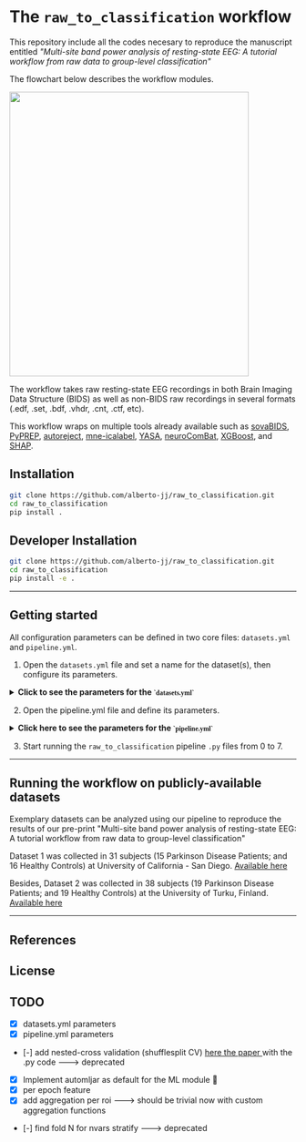 # The ``raw_to_classification`` workflow

This repository include all the codes necesary to reproduce the manuscript entitled *"Multi-site band power analysis of resting-state EEG: A tutorial workflow from raw data to group-level classification"*

The flowchart below describes the workflow modules.

<img src="https://user-images.githubusercontent.com/71186117/225244708-b0227c35-eef3-42c1-b649-b619e1b41851.png" width="420" height="500">

The workflow takes raw resting-state EEG recordings in both Brain Imaging Data Structure (BIDS) as well as non-BIDS raw recordings in several formats (.edf, .set, .bdf, .vhdr, .cnt, .ctf, etc).

This workflow wraps on multiple tools already available such as [sovaBIDS](https://github.com/yjmantilla/sovabids), [PyPREP](https://github.com/sappelhoff/pyprep), [autoreject](https://github.com/autoreject/autoreject), [mne-icalabel](https://github.com/mne-tools/mne-icalabel), [YASA](https://github.com/raphaelvallat/yasa), [neuroComBat](https://github.com/Jfortin1/ComBatHarmonization), [XGBoost](https://github.com/dmlc/xgboost), and [SHAP](https://github.com/slundberg/shap).


## Installation

```bash
git clone https://github.com/alberto-jj/raw_to_classification.git
cd raw_to_classification
pip install .
```

## Developer Installation

```bash
git clone https://github.com/alberto-jj/raw_to_classification.git
cd raw_to_classification
pip install -e .
```
---

## Getting started
All configuration parameters can be defined in two core files: `datasets.yml` and `pipeline.yml`.

1. Open the `datasets.yml` file and set a name for the dataset(s), then configure its parameters.

<details>
    <summary><b> Click to see the parameters for the <code style="font-family: consolas;">`datasets.yml`</code></b> </summary>
    <p>


| Parameter | Input type | Description |
| --- | --- | --- |
| **`url`** | `str`, optional | URL address of the dataset. |
| **`dataset_label`** | `str`	, required | Identifier label for the dataset. |
| **`participants_file`** | `str`, required | Path to the participants metadata file. If data is in BIDS format, fill-in the path to the "participants.tsv" file. |
| **`reader`** | optional |  Fill below the desired <ins>reader function</ins> and its <ins>arguments</ins>. ***Only useful if metadata is NOT in BIDS format*** |
| *`function`* | `str`, optional  | Reader function to be used to read the participants metadata (e.g. pd.read_excel, pd.read_csv).
| *`args`* | `str`, optional  | Fill below the arguments for the reader function (e.g. delimiter: "\\t", or "{}" if no used arguments).
| **`df_transform`** | `str`, optional |  Write any function to organize metadata file (e.g. "df=df.dropna(subset =['id'])"). ***Only useful if metadata is NOT in BIDS format*** |
| **`cleaned_participants`** | `str`	, optional  | Path to the resulting participants.tsv after using `reader` or `df_transform` functions.
| **`raw_layout`** | required  | Fill below the arguments for the raw layout.
| *`extension`* | `str`	, required  | Extension of the raw files (e.g. ".edf", ".set").
| *`suffix`* | `str`	, required  | Suffix for BIDS format (e.g. "eeg").
| *`return_type`* | `str`	, required  | Return a list with the desired output (e.g. "filename").
| *`task`* | `str`	, required  | Task label according to BIDS specification (e.g. "rest", "eyesClosed").
| **`example_file`** | `str`	, required  | Path to an exemplary file wether in BIDS or Non-BIDS format.
| **`ch_names`** | `list`	, required  | List of Channel names in standard format (i.e. Fp1, Oz).
| **`PowerLineFrequency`** | `int`	, required  | Power line noise in Hz.
| **`bids_root`** | `str`	, required  | Path to the BIDS root folder.
| **`sovabids`** | optional  | Use the `paths` and `rules` parameters to convert into BIDS.
| *`paths`* | | Use the `source_path` and `bids_path` parameters as detailed below.
| `source_path` |`str`	  | Path of the folder with the source files.
| `bids_path` | `str`	 | Path of the folder with the BIDS converted data.
| *`rules`* | | Use the `source_path` and `bids_path` parameters as detailed below.
| `dataset_description` | `str`	 | Description of the current dataset.
| `Name` |  `str`	 | Dataset name.
| `Authors` | `str`	  | Names of the authors of the dataset.
| `sidecar` | | Define below the configurations of the sidecar file.
| `PowerLineFrequency` | `int`	  | Power line noise, noted for visualization and inspection.
| `EEGReference` |  `str`	 | Reference channel.
| *`channels`* | | Define below the channels.tsv file. 
| `type` |   | This property allow us to overwrite channel types inferred by MNE 'HEOG', 'VEOG'. Here the syntax is "<channel name> : <channel type according to bids notation>" (e.g. HEOG : HEOG).
| `VEOG` |  `str`	 | Vertical EOG channel.
| `HEOG` |  `str`	 | Horizontal EOG channel.
| *`non-bids`* |   | Additional configuration not belonging specifically to any of the previous objects
| `eeg_extension` |  |  Sets which extension to read the EEG files.
| `path_analysis` |  | Some BIDS properties can be inferred from the path of the source files.
| `pattern` |  | Regex pattern of the original EEG filenames (e.g. data/%a%_%b%.set if the names follows the "subject" + "task" + ".set" pattern, as in 01_rest.set. See [`sovabids`](https://sovabids.readthedocs.io/en/latest/rules_schema.html) documentation for more details. 
| `operation` |  |  Make an operation between fields extracted by pattern matching to produce a single BIDS field (e.g. Given "Healthy_01_EyesOpen.set", one can produce "Healthy01" in the "subject" BIDS field by using the operation *entities.subject : "[a] + [b]"* See [ `sovabids` ](https://sovabids.readthedocs.io/en/latest/rules_schema.html#operation-experimental) documentation for more details. 
| `entities.subject` |  |  Pattern element in the original filename corresponding to the subject identifier (e.g. Given original filenames like "sub01_rest.set", "sub02_rest.set", "subXX_rest.set", the pattern %a%_%b%.set can be used. Thus, [a] should be used in the `entities.subject` field to extract the participant identifier from filenames.
| `entities.task` |  |  Pattern element in the original filename corresponding to the task name (e.g. Given original filenames like "sub01_rest.set", "sub02_rest.set", "subXX_rest.set", the pattern %a%_%b%.set can be used. Thus, [b] should be used in the `entities.subject` field to extract the task name ("rest") from filenames.
| *`file_filter`* |  |  Fill below with the parameters to filter and select files.
| `exclude` |  |   Substring present in the filenames to exclude.


</p>
</details>


2. Open the pipeline.yml file and define its parameters.
      
<details>
    <summary><b> Click here to see the parameters for the <code style="font-family: consolas;">`pipeline.yml`</code></b> </summary>
    <p>


| Parameter | Input type | Description |
| --- | --- | --- |
| **`inspect`** |  | Inspection module to visualize stacked all channels PSD plots. |
| *`path`* | `str`| Fill in the path to the inspection plots and log results |
| **`preprocess`** |  | Preprocessing module. |
| *`prepare`* |  |  Fill below the desired parameters for the PREPARE pipeline |
| *`epoch_length`* | `int` | Epoch length in seconds.  |
| *`downsample`* | `int` | New sampling frequency after downsampling all datasets to a common sample frequency. Default value is 500 |
| *`ica_method`* | `str` | Methods for ICA fitting available in [`mne.preprocessing.ICA`](https://mne.tools/stable/generated/mne.preprocessing.ICA.html). Default is `fastica` |
| *`skip_prep`* | `bool` | Skip `pyprep`. Default value is False. |
| *`skip_reject`* | `int` | Skip `autoreject`. Default value is False.  |
| *`overwrite`* | `bool` | Overwrite original file. Default value is False. |
| **`features`** |  | Feature extraction module. |
| *`downsample`* |  `int` |  New sampling frequency after downsampling all datasets to a common sample frequency. Default value is 500. **Useful if the preprocessing module was skipped** |
| *`num_epochs`* | `int`, `str`| Equalize epoch number across subjects to a fixed numeric value, or the min of epochs across all subjects.  |
| *`prefilter`* |  | Prefilter signals based on a defined range of interest frequencies|
| `l_freq` | `int` | The lower pass-band edge, FIR filter[`mne.Epochs.filter`](https://mne.tools/stable/generated/mne.Epochs.html#mne.Epochs.filter). |
| `h_freq` | `int` | The higher pass-band edge, FIR filter[`mne.Epochs.filter`](https://mne.tools/stable/generated/mne.Epochs.html#mne.Epochs.filter).|
| *`keep_channels`* | `bool` or `list`  | List with the selected channels to keep, if False, all channels are used for feature extraction |
| *`feature_list`* | `bool` | You can configure different features for the same function but different args |
| *`PowerSpectrum`* |  | Compute power spectrum using using multitapers (https://mne.tools/stable/generated/mne.Epochs.html#mne.Epochs.filter). |
| `h_freq` | `int` | The higher pass-band edge, FIR filter[`mne.Epochs.filter`](https://mne.tools/stable/generated/mne.Epochs.html#mne.Epochs.filter).|
| *`keep_channels`* | `bool` or `list`  | List with the selected channels to keep, if False, all channels are used for feature extraction |
| *`feature_list`* | `bool` | You can configure different features for the same function but different args |

    PowerSpectrum:
      overwrite : False
      function : spectrum
      args:
        multitaper:
          adaptive : False
          low_bias : True
          normalization : 'full'
          verbose : 0
    RelativeBandPower1:
      overwrite : False
      function: relative_bandpower
      args :
        bands:
          delta : [1,4]
          theta : [4,8]
          alpha : [8,13]
          beta  : [13,30]
          pre_alpha : [5.5,8]
          slow_theta : [4,5.5]
        multitaper : {}
    RelativeBandPower2:
      overwrite : False
      function: relative_bandpower
      args :
        bands:
          alpha1 : [8.5, 10.5]
          alpha2 : [10.5, 12.5]
          beta1  : [12.5, 18.5]
          beta2  : [18.5, 21]
          beta3  : [21, 30]
        multitaper : {}

        aggregate:
          path : './data/aggregate'
          filename : 'multidataset.csv'
          id_splitter : '/'
          features: 
            - RelativeBandPower1
            #- RelativeBandPower2

        harmonization:
          path : './data/harmonization'
          MAX_FEATURES: null
          neuroCombat:
            batch : dataset
            covars :
              - dataset
              - sex
              - age
              - group
            drop :
              - id
              - subject
              - task
            categorical:
              - sex
              - group
              - dataset # Cuando entra en neurocombat el batch (Dataset) se quita de la lista
          split:
            test : 0.3
            target : 'group'
            folds : 5

        classification:
          path: './data/classification'

</p>
</details>

3. Start running the `raw_to_classification` pipeline `.py` files from 0 to 7.

---

## Running the workflow on publicly-available datasets

Exemplary datasets can be analyzed using our pipeline to reproduce the results of our pre-print "Multi-site band power analysis of resting-state EEG: A tutorial workflow from raw data to group-level classification"

Dataset 1 was collected in 31 subjects (15 Parkinson Disease Patients; and 16 Healthy Controls) at University of California - San Diego. [Available here](
https://openneuro.org/datasets/ds002778/versions/1.0.2)

Besides, Dataset 2 was collected in 38 subjects (19 Parkinson Disease Patients; and 19 Healthy Controls) at the University of Turku, Finland.
[Available here](https://osf.io/pehj9/)

---

## References

## License

## TODO

- [x] datasets.yml parameters
- [x] pipeline.yml parameters
- [-] add nested-cross validation (shufflesplit CV) [here the paper ](https://www.nature.com/articles/s41598-022-23327-1) with the .py code ---> deprecated
- [x] Implement automljar as default for the ML module :tada:
- [x] per epoch feature
- [x] add aggregation per roi ---> should be trivial now with custom aggregation functions
- [-] find fold N for nvars stratify ---> deprecated
